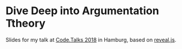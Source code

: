 # Dive Deep into Argumentation Ttheory
Slides for my talk at [Code.Talks 2018](https://www.codetalks.de/) in Hamburg, based on [reveal.js](https://github.com/hakimel/reveal.js/).
